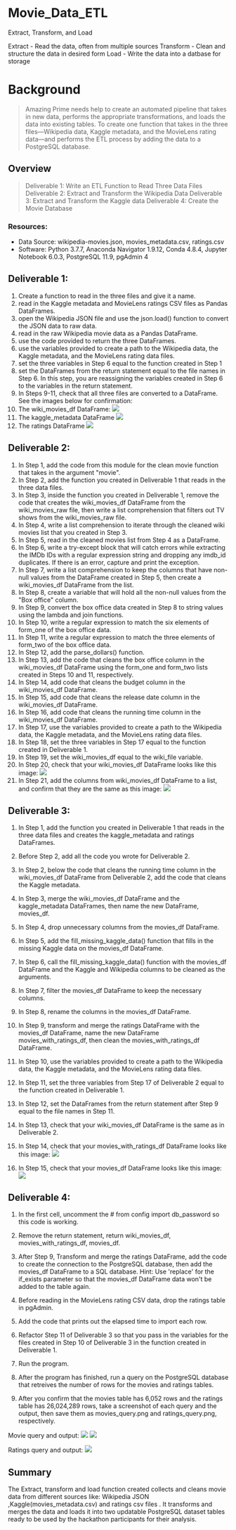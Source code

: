 # Movie_Data_ETL
Extract, Transform, and Load

Extract - Read the data, often from multiple sources
Transform - Clean and structure the data in desired form
Load - Write the data into a datbase for storage
# Background
> Amazing Prime needs help to create an automated pipeline that takes in new data, performs the appropriate transformations, and loads the data into existing tables. To create one function that takes in the three files—Wikipedia data, Kaggle metadata, and the MovieLens rating data—and performs the ETL process by adding the data to a PostgreSQL database.

## Overview
> Deliverable 1: Write an ETL Function to Read Three Data Files
> Deliverable 2: Extract and Transform the Wikipedia Data
> Deliverable 3: Extract and Transform the Kaggle data
> Deliverable 4: Create the Movie Database

### Resources:
* Data Source: wikipedia-movies.json, movies_metadata.csv, ratings.csv
* Software: Python 3.7.7, Anaconda Navigator 1.9.12, Conda 4.8.4, Jupyter Notebook 6.0.3, PostgreSQL 11.9, pgAdmin 4


## Deliverable 1:
1. Create a function to read in the three files and give it a name.
2. read in the Kaggle metadata and MovieLens ratings CSV files as Pandas DataFrames.
3. open the Wikipedia JSON file and use the json.load() function to convert the JSON data to raw data.
4. read in the raw Wikipedia movie data as a Pandas DataFrame.
5. use the code provided to return the three DataFrames.
6. use the variables provided to create a path to the Wikipedia data, the Kaggle metadata, and the MovieLens rating data files.
7. set the three variables in Step 6 equal to the function created in Step 1
8. set the DataFrames from the return statement equal to the file names in Step 6. In this step, you are reassigning the variables created in Step 6 to the variables in the return statement.
9. In Steps 9-11, check that all three files are converted to a DataFrame. See the images below for confirmation:
10. The wiki_movies_df DataFrame:
![](Images/wiki_movies_df_deliverable_1.head().png)
11. The kaggle_metadata DataFrame
![](Images/kaggle_metadata.head.png)
12. The ratings DataFrame
![](Images/ratings.head.png)
## Deliverable 2:
1. In Step 1, add the code from this module for the clean movie function that takes in the argument "movie".
2. In Step 2, add the function you created in Deliverable 1 that reads in the three data files.
3. In Step 3, inside the function you created in Deliverable 1, remove the code that creates the wiki_movies_df DataFrame from the wiki_movies_raw file, then write a list comprehension that filters out TV shows from the wiki_movies_raw file.
4. In Step 4, write a list comprehension to iterate through the cleaned wiki movies list that you created in Step 3.
5. In Step 5, read in the cleaned movies list from Step 4 as a DataFrame.
6. In Step 6, write a try-except block that will catch errors while extracting the IMDb IDs with a regular expression string and dropping any imdb_id duplicates. If there is an error, capture and print the exception.
7. In Step 7, write a list comprehension to keep the columns that have non-null values from the DataFrame created in Step 5, then create a wiki_movies_df DataFrame from the list.
8. In Step 8, create a variable that will hold all the non-null values from the "Box office" column.
9. In Step 9, convert the box office data created in Step 8 to string values using the lambda and join functions.
10. In Step 10, write a regular expression to match the six elements of form_one of the box office data.
11. In Step 11, write a regular expression to match the three elements of form_two of the box office data.
12. In Step 12, add the parse_dollars() function.
13. In Step 13, add the code that cleans the box office column in the wiki_movies_df DataFrame using the form_one and form_two lists created in Steps 10 and 11, respectively.
14. In Step 14, add code that cleans the budget column in the wiki_movies_df DataFrame.
15. In Step 15, add code that cleans the release date column in the wiki_movies_df DataFrame.
16. In Step 16, add code that cleans the running time column in the wiki_movies_df DataFrame.
17. In Step 17, use the variables provided to create a path to the Wikipedia data, the Kaggle metadata, and the MovieLens rating data files.
18. In Step 18, set the three variables in Step 17 equal to the function created in Deliverable 1.
19. In Step 19, set the wiki_movies_df equal to the wiki_file variable.
20. In Step 20, check that your wiki_movies_df DataFrame looks like this image:
![](Images/wiki_movies_df_deliverable_2.head().png)
21. In Step 21, add the columns from wiki_movies_df DataFrame to a list, and confirm that they are the same as this image:
![](Images/wiki_movies_df.columns.to_list().png)
## Deliverable 3:
1. In Step 1, add the function you created in Deliverable 1 that reads in the three data files and creates the kaggle_metadata and ratings DataFrames.
2. Before Step 2, add all the code you wrote for Deliverable 2.
3. In Step 2, below the code that cleans the running time column in the wiki_movies_df DataFrame from Deliverable 2, add the code that cleans the Kaggle metadata.
4. In Step 3, merge the wiki_movies_df DataFrame and the kaggle_metadata DataFrames, then name the new DataFrame, movies_df.
5. In Step 4, drop unnecessary columns from the movies_df DataFrame.
6. In Step 5, add the fill_missing_kaggle_data() function that fills in the missing Kaggle data on the movies_df DataFrame.
7. In Step 6, call the fill_missing_kaggle_data() function with the movies_df DataFrame and the Kaggle and Wikipedia columns to be cleaned as the arguments.
8. In Step 7, filter the movies_df DataFrame to keep the necessary columns.
9. In Step 8, rename the columns in the movies_df DataFrame.
10. In Step 9, transform and merge the ratings DataFrame with the movies_df DataFrame, name the new DataFrame movies_with_ratings_df, then clean the movies_with_ratings_df DataFrame.
11. In Step 10, use the variables provided to create a path to the Wikipedia data, the Kaggle metadata, and the MovieLens rating data files.
12. In Step 11, set the three variables from Step 17 of Deliverable 2 equal to the function created in Deliverable 1.
13. In Step 12, set the DataFrames from the return statement after Step 9 equal to the file names in Step 11.
14. In Step 13, check that your wiki_movies_df DataFrame is the same as in Deliverable 2.
15. In Step 14, check that your movies_with_ratings_df DataFrame looks like this image:
![](Images/movies_with_ratings_df.head().png)


16. In Step 15, check that your movies_df DataFrame looks like this image:
![](Images/movies_df.head().png)

## Deliverable 4:
1. In the first cell, uncomment the # from config import db_password so this code is working.
2. Remove the return statement, return wiki_movies_df, movies_with_ratings_df, movies_df.
3. After Step 9, Transform and merge the ratings DataFrame, add the code to create the connection to the PostgreSQL database, then add the movies_df DataFrame to a SQL database.
Hint: Use 'replace' for the if_exists parameter so that the movies_df DataFrame data won't be added to the table again.

4. Before reading in the MovieLens rating CSV data, drop the ratings table in pgAdmin.
5. Add the code that prints out the elapsed time to import each row.
6. Refactor Step 11 of Deliverable 3 so that you pass in the variables for the files created in Step 10 of Deliverable 3 in the function created in Deliverable 1.
7. Run the program.
8. After the program has finished, run a query on the PostgreSQL database that retreives the number of rows for the movies and ratings tables.
9. After you confirm that the movies table has 6,052 rows and the ratings table has 26,024,289 rows, take a screenshot of each query and the output, then save them as movies_query.png and ratings_query.png, respectively.

Movie query and output:
![](Images/movies_query.png)
![](Images/movie_query_output.png)

Ratings query and output:
![](Images/ratings_query.png)

## Summary
The Extract, transform and load function created collects and cleans movie data from different sources like: Wikipedia JSON ,Kaggle(movies_metadata.csv) and ratings csv files . It transforms and merges the data and loads it into two updatable PostgreSQL dataset tables ready to be used by the hackathon participants for their analysis.